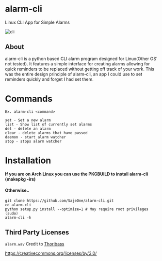 # alarm-cli
Linux CLI App for Simple Alarms

![cli](https://u.teknik.io/0g6fE.png "Terminal Interface")

## About
alarm-cli is a python based CLI alarm program designed for Linux(Other OS' not tested). It features a simple interface for creating alarms allowing for quick reminders to be replaced without getting off track of your work. This was the entire design principle of alarm-cli, an app I could use to set reminders quickly and forget I had set them.

# Commands
`Ex. alarm-cli <command>`
```
set - Set a new alarm
list - Show list of currently set alarms
del - delete an alarm
clear - delete alarms that have passed
daemon - start alarm watcher
stop - stops alarm watcher
```

# Installation
#### If you are on Arch Linux you can use the PKGBUILD to install alarm-cli (makepkg -irs)

#### Otherwise..

```
git clone https://github.com/SajeOne/alarm-cli.git
cd alarm-cli
python setup.py install --optimize=1 # May require root privileges (sudo)
alarm-cli -h
```

## Third Party Licenses

`alarm.wav`
Credit to [Thoribass](https://soundcloud.com/thoribass)

https://creativecommons.org/licenses/by/3.0/
